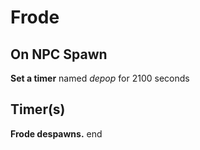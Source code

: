 # Frode
## On NPC Spawn

**Set a timer** named *depop* for 2100 seconds
## Timer(s)

**Frode despawns.**
end
